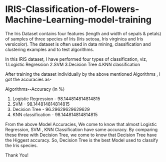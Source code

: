 # IRIS-Classification-of-Flowers-Machine-Learning-model-training
The Iris Dataset contains four features (length and width of sepals & petals) of samples of three species of Iris (Iris setosa, Iris virginica and Iris versicolor). The dataset is often used in data mining, classification and clustering examples and to test algorithms.

In this IRIS dataset, I have performed four types of classification, viz,
1.Logistic Regression
2.SVM
3.Decision Tree
4.KNN classification

After training the dataset individually by the above mentioned Algorithms , I got the accuracies as-

Algorithms--Accuracy (in %)

1. Logistic Regression - 98.144814814814815
2. SVM -                 98.144814814814815
3. Decision Tree -       96.29629629629629
4. KNN classification -  98.144814814814815

From the above Model Accuracies, We come to know that almost Logistic Regression, SVM , KNN Classification have same accuracy. By comparing these three with Decision
Tree, we come to know that Decision Tree have the Higgest accuracy. So, Decision Tree is the best Model used to classify the Iris species.

Thank You!

